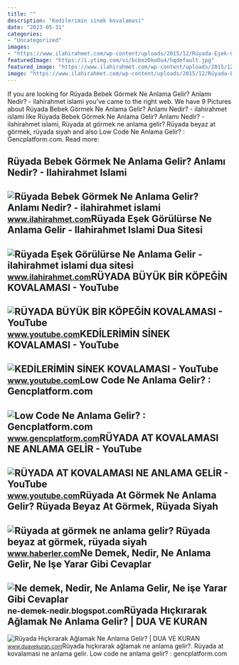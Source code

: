 ```yaml
---
title: ""
description: "Kedi̇leri̇mi̇n si̇nek kovalamasi"
date: "2023-05-31"
categories:
- "Uncategorized"
images:
- "https://www.ilahirahmet.com/wp-content/uploads/2015/12/Rüyada-Eşek-Görülürse-Ne-Anlama-Gelir.jpg"
featuredImage: "https://i.ytimg.com/vi/bcbezDkoOu4/hqdefault.jpg"
featured_image: "https://www.ilahirahmet.com/wp-content/uploads/2015/12/Rüyada-Eşek-Görülürse-Ne-Anlama-Gelir.jpg"
image: "https://www.ilahirahmet.com/wp-content/uploads/2015/12/Rüyada-Eşek-Görülürse-Ne-Anlama-Gelir.jpg"
---
```


If you are looking for Rüyada Bebek Görmek Ne Anlama Gelir? Anlamı Nedir? - ilahirahmet islami you've came to the right web. We have 9 Pictures about Rüyada Bebek Görmek Ne Anlama Gelir? Anlamı Nedir? - ilahirahmet islami like Rüyada Bebek Görmek Ne Anlama Gelir? Anlamı Nedir? - ilahirahmet islami, Rüyada at görmek ne anlama gelir? Rüyada beyaz at görmek, rüyada siyah and also Low Code Ne Anlama Gelir? : Gencplatform.com. Read more:

Rüyada Bebek Görmek Ne Anlama Gelir? Anlamı Nedir? - Ilahirahmet Islami
-----------------------------------------------------------------------

 ![Rüyada Bebek Görmek Ne Anlama Gelir? Anlamı Nedir? - ilahirahmet islami](https://www.ilahirahmet.com/wp-content/uploads/2015/11/Rüyada-Bebek-Görmek-Ne-Anlama-Gelir.jpg) <small>www.ilahirahmet.com</small>Rüyada Eşek Görülürse Ne Anlama Gelir - Ilahirahmet Islami Dua Sitesi
---------------------------------------------------------------------

 ![Rüyada Eşek Görülürse Ne Anlama Gelir - ilahirahmet islami dua sitesi](https://www.ilahirahmet.com/wp-content/uploads/2015/12/Rüyada-Eşek-Görülürse-Ne-Anlama-Gelir.jpg) <small>www.ilahirahmet.com</small>RÜYADA BÜYÜK BİR KÖPEĞİN KOVALAMASI - YouTube
---------------------------------------------

 ![RÜYADA BÜYÜK BİR KÖPEĞİN KOVALAMASI - YouTube](https://i.ytimg.com/vi/zVOhrzHv2pM/maxresdefault.jpg?sqp=-oaymwEmCIAKENAF8quKqQMa8AEB-AHUBoAC4AOKAgwIABABGGUgYihaMA8=&rs=AOn4CLBhgW4sqHvQ6JPcyOH1gW-UJVJP0Q) <small>www.youtube.com</small>KEDİLERİMİN SİNEK KOVALAMASI - YouTube
--------------------------------------

 ![KEDİLERİMİN SİNEK KOVALAMASI - YouTube](https://i.ytimg.com/vi/Guzg26f9qGA/maxresdefault.jpg) <small>www.youtube.com</small>Low Code Ne Anlama Gelir? : Gencplatform.com
--------------------------------------------

 ![Low Code Ne Anlama Gelir? : Gencplatform.com](https://www.gencplatform.com/asset/image/article/paper002.jpg) <small>www.gencplatform.com</small>RÜYADA AT KOVALAMASI NE ANLAMA GELİR - YouTube
----------------------------------------------

 ![RÜYADA AT KOVALAMASI NE ANLAMA GELİR - YouTube](https://i.ytimg.com/vi/bcbezDkoOu4/hqdefault.jpg) <small>www.youtube.com</small>Rüyada At Görmek Ne Anlama Gelir? Rüyada Beyaz At Görmek, Rüyada Siyah
----------------------------------------------------------------------

 ![Rüyada at görmek ne anlama gelir? Rüyada beyaz at görmek, rüyada siyah](https://foto.haberler.com/haber/2019/10/30/ruyada-at-gormek-ne-anlama-gelir-12566959_7097_m.jpg) <small>www.haberler.com</small>Ne Demek, Nedir, Ne Anlama Gelir, Ne Işe Yarar Gibi Cevaplar
------------------------------------------------------------

 ![Ne demek, Nedir, Ne Anlama Gelir, Ne işe Yarar Gibi Cevaplar](https://2.bp.blogspot.com/-pOxI32MXf1s/UcmTCU-2hxI/AAAAAAAAAL0/tTaoEUV03g0/s1600/Çoklu+Ortam+(Multimedya)+Nedir,+Ne+demektir,+Ne+anlama+gelir,+ne+işe+yarar.jpg) <small>ne-demek-nedir.blogspot.com</small>Rüyada Hıçkırarak Ağlamak Ne Anlama Gelir? | DUA VE KURAN
---------------------------------------------------------

 ![Rüyada Hıçkırarak Ağlamak Ne Anlama Gelir? | DUA VE KURAN](https://www.duavekuran.com/wp-content/uploads/2020/06/Ruyada-Hickirarak-Aglamak-Ne-Anlama-Gelir.jpg) <small>www.duavekuran.com</small>Rüyada hıçkırarak ağlamak ne anlama gelir?. Rüyada at kovalamasi ne anlama geli̇r. Low code ne anlama gelir? : gencplatform.com
